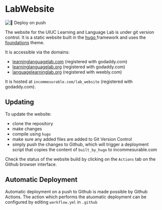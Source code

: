 # LabWebsite

![🚀 Deploy on push](https://github.com/UIUCLearningLanguageLab/LabWebsite/workflows/%F0%9F%9A%80%20Deploy%20website%20on%20push/badge.svg)

The website for the UIUC Learning and Language Lab is under git version control.
It is a static website built in the [hugo ](https://gohugo.io/) framework and uses the [foundations](https://themes.gohugo.io/foundation-theme/) theme.

It is accessible via the domains:
* [learninglanguagelab.com](http://learninglanguagelab.com) (registered with godaddy.com)
* [learninglanguagelab.org](http://learninglanguagelab.org) (registered with godaddy.com)
* [languagelearninglab.org](http://languagelearninglab.org) (registered with weebly.com)

It is hosted at `incommesurable.com/lab_website` (registered with godaddy.com).

## Updating

To update the website:
* clone the repository
* make changes
* compile using `hugo`
* make sure any added files are added to Git Version Control 
* simply push the changes to Github, which will trigger a deployment script that copies the content of `built_by_hugo` to incommesurable.com

Check the status of the website build by clicking on the `Actions` tab on the Github browser interface. 

## Automatic Deployment

Automatic deployment on a push to Github is made possible by Github Actions. 
The action which performs the atuomatic deployment can be configured by editing `workflow.yml` in `.github`
